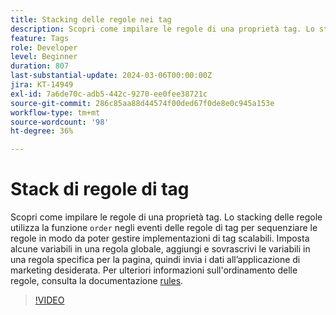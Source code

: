 ```yaml
---
title: Stacking delle regole nei tag
description: Scopri come impilare le regole di una proprietà tag. Lo stacking delle regole utilizza la funzione di ordine negli eventi delle regole di tag per sequenziare le regole in modo da poter gestire implementazioni di tag scalabili.
feature: Tags
role: Developer
level: Beginner
duration: 807
last-substantial-update: 2024-03-06T00:00:00Z
jira: KT-14949
exl-id: 7a6de70c-adb5-442c-9270-ee0fee38721c
source-git-commit: 286c85aa88d44574f00ded67f0de8e0c945a153e
workflow-type: tm+mt
source-wordcount: '98'
ht-degree: 36%

---
```


# Stack di regole di tag

Scopri come impilare le regole di una proprietà tag. Lo stacking delle regole utilizza la funzione `order` negli eventi delle regole di tag per sequenziare le regole in modo da poter gestire implementazioni di tag scalabili. Imposta alcune variabili in una regola globale, aggiungi e sovrascrivi le variabili in una regola specifica per la pagina, quindi invia i dati all’applicazione di marketing desiderata. Per ulteriori informazioni sull&#39;ordinamento delle regole, consulta la documentazione [rules](https://experienceleague.adobe.com/docs/experience-platform/tags/ui/rules.html?lang=it#rule-ordering).

>[!VIDEO](https://video.tv.adobe.com/v/3454035/?learn=on&enablevpops&captions=ita)
